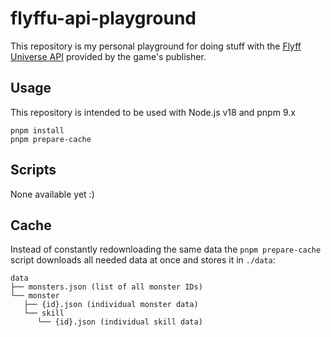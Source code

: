 # flyffu-api-playground

This repository is my personal playground for doing stuff with the [Flyff Universe API](https://api.flyff.com) provided by the game's publisher.

## Usage

This repository is intended to be used with Node.js v18 and pnpm 9.x

```
pnpm install
pnpm prepare-cache
```

## Scripts

None available yet :)

## Cache

Instead of constantly redownloading the same data the `pnpm prepare-cache` script downloads all needed data at once and stores it in `./data`:

```
data
├── monsters.json (list of all monster IDs)
└── monster
   ├── {id}.json (individual monster data)
   └── skill
      └── {id}.json (individual skill data)
```
